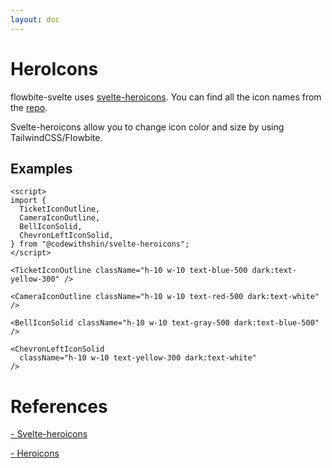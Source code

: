 ```yaml
---
layout: doc
---
```


<script>
  import {
    AdjustmentsIconSolid,
    BellIconOutline,
    BriefcaseIconSolid,
    TicketIconOutline,
    ChartSquareBarIconSolid,
    CameraIconOutline,
    BellIconSolid,
    ChevronLeftIconSolid,
  } from "@codewithshin/svelte-heroicons";
</script>

<h1 class="text-3xl w-full dark:text-white mb-4">HeroIcons</h1>

<p class=" dark:text-white">flowbite-svelte uses <a class="text-blue-600 hover:underline dark:text-blue-500" href="https://github.com/shinokada/svelte-heroicons" target="_blank">svelte-heroicons</a>.
You can find all the icon names from the <a class="text-blue-600 hover:underline dark:text-blue-500" href="https://github.com/shinokada/svelte-heroicons/blob/main/icon-names.md">repo</a>.</p>

<p class=" dark:text-white">Svelte-heroicons allow you to change icon color and size by using TailwindCSS/Flowbite.</p>

<h2 class="text-2xl w-full dark:text-white mt-8">Examples</h2>

<div class="container flex flex-wrap justify-center rounded-xl my-4 mx-auto bg-gradient-to-r bg-white dark:bg-gray-900 border border-gray-200 dark:border-gray-700 p-2 sm:p-6">


<AdjustmentsIconSolid className="h-10 w-10 text-blue-500 dark:text-blue-300" />

<BellIconOutline  className="h-10 w-10 text-blue-500 dark:text-purple-300" />

<BriefcaseIconSolid  className="h-10 w-10 text-blue-500 dark:text-indigo-300" />

<ChartSquareBarIconSolid className="h-10 w-10 text-blue-500 dark:text-red-300" />


<TicketIconOutline className="h-10 w-10 text-blue-500 dark:text-yellow-300" />

<CameraIconOutline className="h-10 w-10 text-red-500 dark:text-white" />

<BellIconSolid className="h-10 w-10 text-gray-500 dark:text-blue-500" />

<ChevronLeftIconSolid
  className="h-10 w-10 text-yellow-300 dark:text-white"
/>
</div>

```svelte
<script>
import {
  TicketIconOutline,
  CameraIconOutline,
  BellIconSolid,
  ChevronLeftIconSolid,
} from "@codewithshin/svelte-heroicons";
</script>

<TicketIconOutline className="h-10 w-10 text-blue-500 dark:text-yellow-300" />

<CameraIconOutline className="h-10 w-10 text-red-500 dark:text-white" />

<BellIconSolid className="h-10 w-10 text-gray-500 dark:text-blue-500" />

<ChevronLeftIconSolid
  className="h-10 w-10 text-yellow-300 dark:text-white"
/>
```

<h1 class="text-3xl w-full dark:text-white pb-8">References</h1>

<p class="w-full dark:text-white text-base"><a href="https://github.com/shinokada/svelte-heroicons" target="_blank" class="text-blue-600 hover:underline dark:text-blue-500">- Svelte-heroicons</a></p>

<p class="w-full dark:text-white text-base"><a href="https://heroicons.com/" target="_blank" class="text-blue-600 hover:underline dark:text-blue-500">- Heroicons</a></p>

